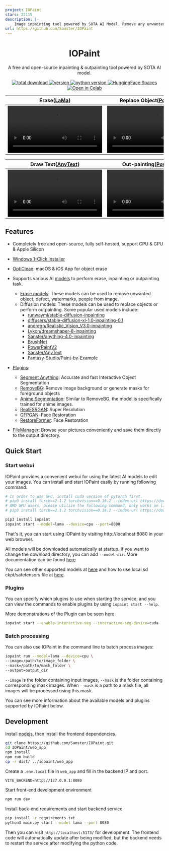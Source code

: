 ```yaml
---
project: IOPaint
stars: 22115
description: |-
    Image inpainting tool powered by SOTA AI Model. Remove any unwanted object, defect, people from your pictures or erase and replace(powered by stable diffusion) any thing on your pictures.
url: https://github.com/Sanster/IOPaint
---
```


<h1 align="center">IOPaint</h1>
<p align="center">A free and open-source inpainting & outpainting tool powered by SOTA AI model.</p>

<p align="center">
  <a href="https://github.com/Sanster/IOPaint">
    <img alt="total download" src="https://pepy.tech/badge/iopaint" />
  </a>
  <a href="https://pypi.org/project/iopaint">
    <img alt="version" src="https://img.shields.io/pypi/v/iopaint" />
  </a>
  <a href="">
    <img alt="python version" src="https://img.shields.io/pypi/pyversions/iopaint" />
  </a>
  <a href="https://huggingface.co/spaces/Sanster/iopaint-lama">
    <img alt="HuggingFace Spaces" src="https://img.shields.io/badge/%F0%9F%A4%97%20HuggingFace-Spaces-blue" />
  </a>
  <a href="https://colab.research.google.com/drive/1TKVlDZiE3MIZnAUMpv2t_S4hLr6TUY1d?usp=sharing">
    <img alt="Open in Colab" src="https://colab.research.google.com/assets/colab-badge.svg" />
  </a>
</p>

|Erase([LaMa](https://www.iopaint.com/models/erase/lama))|Replace Object([PowerPaint](https://www.iopaint.com/models/diffusion/powerpaint))|
|-----|----|
|<video src="https://github.com/Sanster/IOPaint/assets/3998421/264bc27c-0abd-4d8b-bb1e-0078ab264c4a">  | <video src="https://github.com/Sanster/IOPaint/assets/3998421/1de5c288-e0e1-4f32-926d-796df0655846">|

|Draw Text([AnyText](https://www.iopaint.com/models/diffusion/anytext))|Out-painting([PowerPaint](https://www.iopaint.com/models/diffusion/powerpaint))|
|---------|-----------|
|<video src="https://github.com/Sanster/IOPaint/assets/3998421/ffd4eda4-f7d4-4693-93d8-d2cd5aa7c6d6">|<video src="https://github.com/Sanster/IOPaint/assets/3998421/c4af8aef-8c29-49e0-96eb-0aae2f768da2">|


## Features

- Completely free and open-source, fully self-hosted, support CPU & GPU & Apple Silicon
- [Windows 1-Click Installer](https://www.iopaint.com/install/windows_1click_installer)
- [OptiClean](https://apps.apple.com/ca/app/opticlean/id6452387177): macOS & iOS App for object erase
- Supports various AI [models](https://www.iopaint.com/models) to perform erase, inpainting or outpainting task.
  - [Erase models](https://www.iopaint.com/models#erase-models): These models can be used to remove unwanted object, defect, watermarks, people from image.
  - Diffusion models: These models can be used to replace objects or perform outpainting. Some popular used models include:
    - [runwayml/stable-diffusion-inpainting](https://huggingface.co/runwayml/stable-diffusion-inpainting)
    - [diffusers/stable-diffusion-xl-1.0-inpainting-0.1](https://huggingface.co/diffusers/stable-diffusion-xl-1.0-inpainting-0.1)
    - [andregn/Realistic_Vision_V3.0-inpainting](https://huggingface.co/andregn/Realistic_Vision_V3.0-inpainting)
    - [Lykon/dreamshaper-8-inpainting](https://huggingface.co/Lykon/dreamshaper-8-inpainting)
    - [Sanster/anything-4.0-inpainting](https://huggingface.co/Sanster/anything-4.0-inpainting)
    - [BrushNet](https://www.iopaint.com/models/diffusion/brushnet)
    - [PowerPaintV2](https://www.iopaint.com/models/diffusion/powerpaint_v2)
    - [Sanster/AnyText](https://huggingface.co/Sanster/AnyText)
    - [Fantasy-Studio/Paint-by-Example](https://huggingface.co/Fantasy-Studio/Paint-by-Example)

- [Plugins](https://www.iopaint.com/plugins):
  - [Segment Anything](https://iopaint.com/plugins/interactive_seg): Accurate and fast Interactive Object Segmentation
  - [RemoveBG](https://iopaint.com/plugins/rembg): Remove image background or generate masks for foreground objects
  - [Anime Segmentation](https://iopaint.com/plugins/anime_seg): Similar to RemoveBG, the model is specifically trained for anime images.
  - [RealESRGAN](https://iopaint.com/plugins/RealESRGAN): Super Resolution
  - [GFPGAN](https://iopaint.com/plugins/GFPGAN): Face Restoration
  - [RestoreFormer](https://iopaint.com/plugins/RestoreFormer): Face Restoration
- [FileManager](https://iopaint.com/file_manager): Browse your pictures conveniently and save them directly to the output directory.


## Quick Start

### Start webui

IOPaint provides a convenient webui for using the latest AI models to edit your images.
You can install and start IOPaint easily by running following command:

```bash
# In order to use GPU, install cuda version of pytorch first.
# pip3 install torch==2.1.2 torchvision==0.16.2 --index-url https://download.pytorch.org/whl/cu118
# AMD GPU users, please utilize the following command, only works on linux, as pytorch is not yet supported on Windows with ROCm.
# pip3 install torch==2.1.2 torchvision==0.16.2 --index-url https://download.pytorch.org/whl/rocm5.6

pip3 install iopaint
iopaint start --model=lama --device=cpu --port=8080
```

That's it, you can start using IOPaint by visiting http://localhost:8080 in your web browser.

All models will be downloaded automatically at startup. If you want to change the download directory, you can add `--model-dir`. More documentation can be found [here](https://www.iopaint.com/install/download_model)

You can see other supported models at [here](https://www.iopaint.com/models) and how to use local sd ckpt/safetensors file at [here](https://www.iopaint.com/models#load-ckptsafetensors).

### Plugins

You can specify which plugins to use when starting the service, and you can view the commands to enable plugins by using `iopaint start --help`. 

More demonstrations of the Plugin can be seen [here](https://www.iopaint.com/plugins)

```bash
iopaint start --enable-interactive-seg --interactive-seg-device=cuda
```

### Batch processing

You can also use IOPaint in the command line to batch process images:

```bash
iopaint run --model=lama --device=cpu \
--image=/path/to/image_folder \
--mask=/path/to/mask_folder \
--output=output_dir
```

`--image` is the folder containing input images, `--mask` is the folder containing corresponding mask images.
When `--mask` is a path to a mask file, all images will be processed using this mask.

You can see more information about the available models and plugins supported by IOPaint below.

## Development

Install [nodejs](https://nodejs.org/en), then install the frontend dependencies.

```bash
git clone https://github.com/Sanster/IOPaint.git
cd IOPaint/web_app
npm install
npm run build
cp -r dist/ ../iopaint/web_app
```

Create a `.env.local` file in `web_app` and fill in the backend IP and port.
```
VITE_BACKEND=http://127.0.0.1:8080
```

Start front-end development environment
```bash
npm run dev
```

Install back-end requirements and start backend service
```bash
pip install -r requirements.txt
python3 main.py start --model lama --port 8080
```

Then you can visit `http://localhost:5173/` for development.
The frontend code will automatically update after being modified,
but the backend needs to restart the service after modifying the python code.

